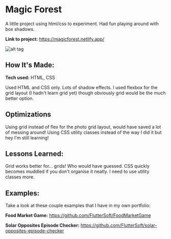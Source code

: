 # Magic Forest
A little project using html/css to experiment. Had fun playing around with box shadows. 

**Link to project:** https://magicforest.netlify.app/

![alt tag](https://imgur.com/a/gZKvDEx)

## How It's Made:

**Tech used:** HTML, CSS

Used HTML and CSS only. Lots of shadow effects. I used flexbox for the grid layout (I hadn't learn grid yet) though obviously grid would be the much better option. 

## Optimizations

Using grid instead of flex for the photo grid layout, would have saved a lot of messing around! Using CSS utility classes instead of the way I did it but hey I'm still learning! 

## Lessons Learned:

Grid works better for... grids! Who would have guessed. CSS quickly becomes muddled if you don't organise it neatly. I need to use utility classes more. 

## Examples:
Take a look at these couple examples that I have in my own portfolio:

**Food Market Game:** https://github.com/FlutterSoft/FoodMarketGame

**Solar Opposites Episode Checker:** https://github.com/FlutterSoft/solar-opposites-episode-checker



